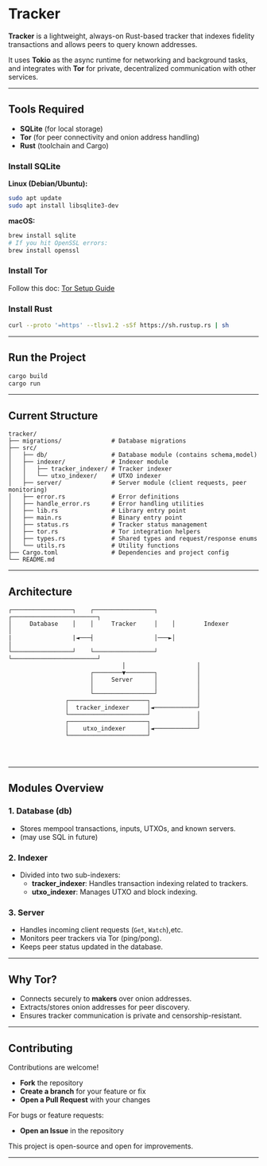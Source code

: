 # Tracker

**Tracker** is a lightweight, always-on Rust-based tracker that indexes fidelity transactions and allows peers to query known addresses.

It uses **Tokio** as the async runtime for networking and background tasks, and integrates with **Tor** for private, decentralized communication with other services.  

---

## Tools Required

- **SQLite** (for local storage)  
- **Tor** (for peer connectivity and onion address handling)  
- **Rust** (toolchain and Cargo)  

### Install SQLite
**Linux (Debian/Ubuntu):**
```bash
sudo apt update
sudo apt install libsqlite3-dev
```

**macOS:**
```bash
brew install sqlite
# If you hit OpenSSL errors:
brew install openssl
```

### Install Tor
Follow this doc: [Tor Setup Guide](https://github.com/citadel-tech/coinswap/blob/master/docs/tor.md)

### Install Rust
```bash
curl --proto '=https' --tlsv1.2 -sSf https://sh.rustup.rs | sh
```

---

## Run the Project
```bash
cargo build
cargo run
```

---

## Current Structure

```
tracker/
├── migrations/              # Database migrations
├── src/
│   ├── db/                  # Database module (contains schema,model)
│   ├── indexer/             # Indexer module
│   │   ├── tracker_indexer/ # Tracker indexer
│   │   └── utxo_indexer/    # UTXO indexer
│   ├── server/              # Server module (client requests, peer monitoring)
│   ├── error.rs             # Error definitions
│   ├── handle_error.rs      # Error handling utilities
│   ├── lib.rs               # Library entry point
│   ├── main.rs              # Binary entry point
│   ├── status.rs            # Tracker status management
│   ├── tor.rs               # Tor integration helpers
│   ├── types.rs             # Shared types and request/response enums
│   └── utils.rs             # Utility functions
├── Cargo.toml               # Dependencies and project config
└── README.md
```

---

## Architecture

```
┌─────────────────┐    ┌─────────────────┐    ┌────────────────────────┐
│     Database    │    │     Tracker     │    │        Indexer         │
|                 |◄───┤                 │───►│                        │
└─────────────────┘    └─────────────────┘    └────────────────────────┘
                                │                    │
                       ┌────────▼────────┐           │
                       │     Server      │           │
                       │                 │           │
                       └─────────────────┘           │           
                ┌──────────────────────┐             │
                │  tracker_indexer     │◄────────────┘
                └──────────────────────┘             │
                ┌──────────────────────┐             │
                │    utxo_indexer      │◄────────────┘
                └──────────────────────┘

                              
                      
```

---

## Modules Overview

### 1. Database (db)
- Stores mempool transactions, inputs, UTXOs, and known servers.  
- (may use SQL in future)

### 2. Indexer
- Divided into two sub-indexers:  
  - **tracker_indexer**: Handles transaction indexing related to trackers.  
  - **utxo_indexer**: Manages UTXO and block indexing.  

### 3. Server
- Handles incoming client requests (`Get`, `Watch`),etc.  
- Monitors peer trackers via Tor (ping/pong).  
- Keeps peer status updated in the database.  

---

## Why Tor?
- Connects securely to **makers** over onion addresses.  
- Extracts/stores onion addresses for peer discovery.  
- Ensures tracker communication is private and censorship-resistant.  

---

## Contributing

Contributions are welcome!  

- **Fork** the repository  
- **Create a branch** for your feature or fix  
- **Open a Pull Request** with your changes  

For bugs or feature requests:  
- **Open an Issue** in the repository  

This project is open-source and open for improvements.  

---

